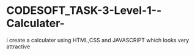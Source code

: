 # CODESOFT_TASK-3-Level-1--Calculater-
i create a calculater using HTML,CSS and JAVASCRIPT which looks very attractive
